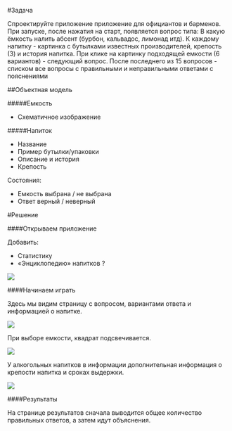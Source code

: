 #Задача

Спроектируйте приложение приложение для официантов и барменов. При запуске, после нажатия на старт, появляется вопрос типа: В какую ёмкость налить абсент (бурбон, кальвадос, лимонад итд). К каждому напитку - картинка с бутылками известных производителей, крепость (3) и история напитка. При клике на картинку подходящей емкости (6 вариантов) - следующий вопрос. После последнего из 15 вопросов - списком все вопросы с правильными и неправильными ответами с пояснениями

##Объектная модель

#####Емкость

*  Схематичное изображение

#####Напиток

* Название
* Пример бутылки/упаковки
* Описание и история
* Крепость

Состояния:

* Емкость выбрана / не выбрана
* Ответ верный / неверный

#Решение

####Открываем приложение

Добавить:
* Статистику
* «Энциклопедию» напитков ?

![](screens/start.png)


####Начинаем играть

Здесь мы видим страницу с вопросом, вариантами ответа и информацией о напитке.

![](screens/page_1.png)

При выборе емкости, квадрат подсвечивается.

![](screens/page_1:hover.png)

У алкогольных напитков в информации дополнительная информация о крепости напитка и сроках выдержки.

![](screens/page_2.png)


####Результаты

На странице результатов сначала выводится общее количество правильных ответов, а затем идут объяснения.
